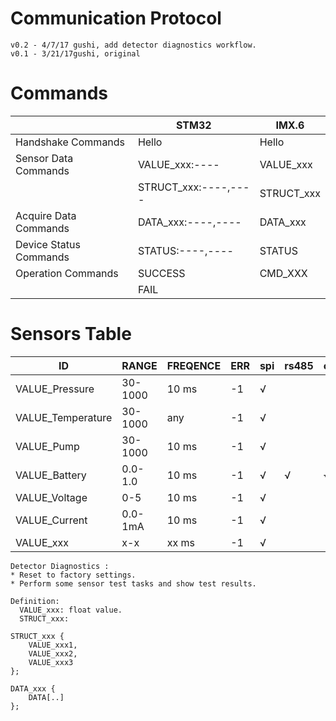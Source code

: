 Communication Protocol
===
	v0.2 - 4/7/17 gushi, add detector diagnostics workflow.
	v0.1 - 3/21/17gushi, original

# Commands
||STM32|IMX.6|
|-|-|-|
|Handshake Commands|Hello|Hello|
|Sensor Data Commands|VALUE_xxx:----|VALUE_xxx|
||STRUCT_xxx:----,----|STRUCT_xxx|
|Acquire Data Commands| DATA_xxx:----,----|DATA_xxx|
|Device Status Commands| STATUS:----,----|STATUS|
|Operation Commands|SUCCESS|CMD_XXX|
|| FAIL||

# Sensors Table

|ID|RANGE|FREQENCE|ERR|spi|rs485|can|i2c|inet|ble|Comments|
|-|-|-|-|-|-|-|-|-|-|-:|
|VALUE_Pressure|30-1000|10 ms|-1|√||||||IMS Pressure|
|VALUE_Temperature|30-1000|any|-1|√||||||Environment Temperature|
|VALUE_Pump|30-1000|10 ms|-1|√|||||||
|VALUE_Battery|0.0-1.0|10 ms|-1|√|√|√|√|√|√||
|VALUE_Voltage|0-5|10 ms|-1|√|||||||
|VALUE_Current|0.0-1mA|10 ms|-1|√|||||||
|VALUE_xxx|x-x|xx ms|-1|√|||||||

	Detector Diagnostics :
	* Reset to factory settings.
	* Perform some sensor test tasks and show test results.

	Definition:
	  VALUE_xxx: float value. 
	  STRUCT_xxx:

	STRUCT_xxx {
		VALUE_xxx1,
		VALUE_xxx2,
		VALUE_xxx3
	};

	DATA_xxx {
		DATA[..]
	};
